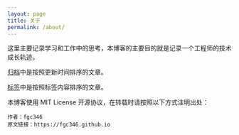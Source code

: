 ```yaml
---
layout: page
title: 关于
permalink: /about/
---
```


这里主要记录学习和工作中的思考，本博客的主要目的就是记录一个工程师的技术成长轨迹。

[归档](https://fgc346.github.io/archive/)中是按照更新时间排序的文章。

[标签](https://fgc346.github.io/tags/)中是按照标签内容排序的文章。

本博客使用 MIT License 开源协议，在转载时请按照以下方式注明出处：

```text
作者：fgc346
原文链接：https://fgc346.github.io
```
